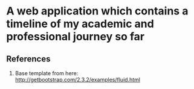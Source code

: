 # A web application which contains a timeline of my academic and professional journey so far #

## References ##
1. Base template from here: http://getbootstrap.com/2.3.2/examples/fluid.html